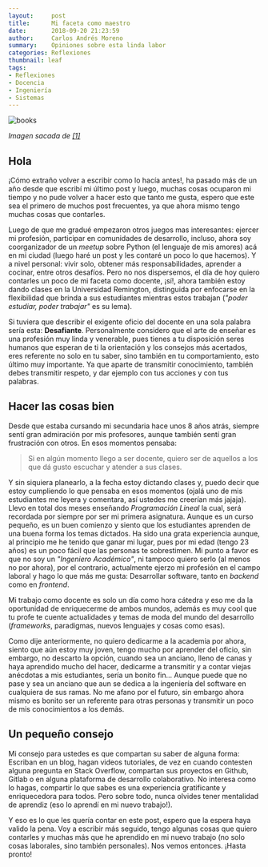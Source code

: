 ```yaml
---
layout:     post
title:      Mi faceta como maestro
date:       2018-09-20 21:23:59
author:     Carlos Andrés Moreno
summary:    Opiniones sobre esta linda labor
categories: Reflexiones
thumbnail: leaf 
tags:
- Reflexiones
- Docencia
- Ingeniería
- Sistemas
---
```


![books](http://www.bestfon.info/images/joomgallery/originals/macro_16/macro_60_20120506_1558469738.jpg)

_Imagen sacada de [[1]](http://www.bestfon.info/macro/macro/macro60-1906.html)_


## Hola

¡Cómo extraño volver a escribir como lo hacía antes!, ha pasado más de un año desde que escribí mi último post y luego, muchas cosas ocuparon mi tiempo y no pude volver a hacer esto que tanto me gusta, espero que este sea el primero de muchos post frecuentes, ya que ahora mismo tengo muchas cosas que contarles. 

Luego de que me gradué empezaron otros juegos mas interesantes: ejercer mi profesión, participar en comunidades de desarrollo, incluso, ahora soy coorganizador de un _meetup_ sobre Python (el lenguaje de mis amores) acá en mi ciudad (luego haré un post y les contaré un poco lo que hacemos). Y a nivel personal: vivir solo, obtener más responsabilidades, aprender a cocinar, entre otros desafíos. Pero no nos dispersemos, el día de hoy quiero contarles un poco de mi faceta como docente, ¡sí!, ahora también estoy dando clases en la Universidad Remington, distinguida por enfocarse en la flexibilidad que brinda a sus estudiantes mientras estos trabajan (_"poder estudiar, poder trabajar"_ es su lema).

Si tuviera que describir el exigente oficio del docente en una sola palabra sería esta: **Desafiante**. Personalmente considero que el arte de enseñar es una profesión muy linda y venerable, pues tienes a tu disposición seres humanos que esperan de ti la orientación y los consejos más acertados, eres referente no solo en tu saber, sino también en tu comportamiento, esto último muy importante. Ya que aparte de transmitir conocimiento, también debes transmitir respeto, y dar ejemplo con tus acciones y con tus palabras. 

## Hacer las cosas bien

Desde que estaba cursando mi secundaria hace unos 8 años atrás, siempre sentí gran admiración por mis profesores, aunque también sentí gran frustración con otros. En esos momentos pensaba:

> Si en algún momento llego a ser docente, quiero ser de aquellos a los que dá gusto escuchar y atender a sus clases.

Y sin siquiera planearlo, a la fecha estoy dictando clases y, puedo decir que estoy cumpliendo lo que pensaba en esos momentos (ojalá uno de mis estudiantes me leyera y comentara, así ustedes me creerían más jajaja). Llevo en total dos meses enseñando _Programación Lineal_ la cual, será recordada por siempre por ser mi primera asignatura. Aunque es un curso pequeño, es un buen comienzo y siento que los estudiantes aprenden de una buena forma los temas dictados. Ha sido una grata experiencia aunque, al principio me he tenido que ganar mi lugar, pues por mi edad (tengo 23 años) es un poco fácil que las personas te sobrestimen. Mi punto a favor es que no soy un _"Ingeniero Académico"_, ni tampoco quiero serlo (al menos no por ahora), por el contrario, actualmente ejerzo mi profesión en el campo laboral y hago lo que más me gusta: Desarrollar software, tanto en _backend_ como en _frontend_. 

Mi trabajo como docente es solo un día como hora cátedra y eso me da la oportunidad de enriquecerme de ambos mundos, además es muy cool que tu profe te cuente actualidades y temas de moda del mundo del desarrollo (_frameworks_, paradigmas, nuevos lenguajes y cosas como esas).

Como dije anteriormente, no quiero dedicarme a la academia por ahora, siento que aún estoy muy joven, tengo mucho por aprender del oficio, sin embargo, no descarto la opción, cuando sea un anciano, lleno de canas y haya aprendido mucho del hacer, dedicarme a transmitir y a contar viejas anécdotas a mis estudiantes, sería un bonito fin... Aunque puede que no pase y sea un anciano que aun se dedica a la ingeniería del software en cualquiera de sus ramas. No me afano por el futuro, sin embargo ahora mismo es bonito ser un referente para otras personas y transmitir un poco de mis conocimientos a los demás. 

## Un pequeño consejo

Mi consejo para ustedes es que compartan su saber de alguna forma: Escriban en un blog, hagan videos tutoriales, de vez en cuando contesten alguna pregunta en Stack Overflow, compartan sus proyectos en Github, Gitlab o en alguna plataforma de desarrollo colaborativo. No interesa como lo hagas, compartir lo que sabes es una experiencia gratificante y enriquecedora para todos. Pero sobre todo, nunca olvides tener mentalidad de aprendiz (eso lo aprendí en mi nuevo trabajo!).

Y eso es lo que les quería contar en este post, espero que la espera haya valido la pena. Voy a escribir más seguido, tengo algunas cosas que quiero contarles y muchas más que he aprendido en mi nuevo trabajo (no solo cosas laborales, sino también personales). Nos vemos entonces. ¡Hasta pronto!
